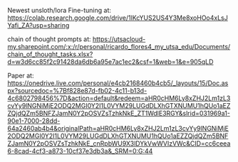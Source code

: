 Newest unsloth/lora Fine-tuning at: https://colab.research.google.com/drive/1lKcYUS2US4Y3Me8xoHOo4xLsJYafi_ZA?usp=sharing

chain of thought prompts at: https://utsacloud-my.sharepoint.com/:x:/r/personal/ricardo_flores4_my_utsa_edu/Documents/chain_of_thought_tasks.xlsx?d=w3d6cc85f2c91428da6db6a95e7ac1ec2&csf=1&web=1&e=905qLD

Paper at: https://onedrive.live.com/personal/e4cb2168460b4cb5/_layouts/15/Doc.aspx?sourcedoc=%7Bf828e87d-fb02-4c11-b13d-4c6802798456%7D&action=default&redeem=aHR0cHM6Ly8xZHJ2Lm1zL3cvYy9lNGNiMjE2ODQ2MGI0Y2I1L0VYM29LUGdDLXhGTXNUMU1hQUo1aEZZQjdQZm5BNFZJamN0Y2pOSVZsTzhkNkE_ZT1WdlE3RGY&slrid=031969a1-90e1-7000-28dd-64a2460ab4b4&originalPath=aHR0cHM6Ly8xZHJ2Lm1zL3cvYy9lNGNiMjE2ODQ2MGI0Y2I1L0VYM29LUGdDLXhGTXNUMU1hQUo1aEZZQjdQZm5BNFZJamN0Y2pOSVZsTzhkNkE_cnRpbWU9X3lDYkVwWVIzVWc&CID=cc6ceea6-8cad-4cf3-a873-10cf37e3db3a&_SRM=0:G:44
